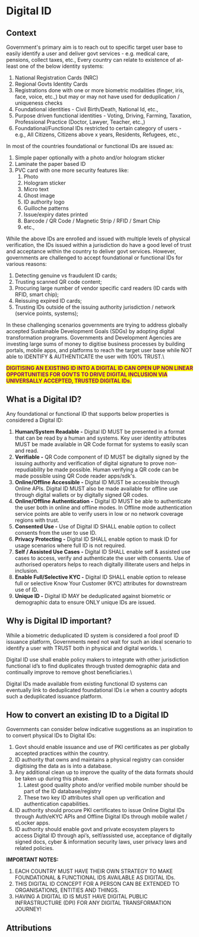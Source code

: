 # Digital ID

## Context

Government's primary aim is to reach out to specific target user base to easily identify a user and deliver govt services - e.g. medical care, pensions, collect taxes, etc., Every country can relate to existence of at-least one of the below identity systems:

1. National Registration Cards (NRC)
2. Regional Govts Identity Cards
3. Registrations done with one or more biometric modalities (finger, iris, face, voice, etc.,) but may or may not have used for deduplication / uniqueness checks
4. Foundational identities - Civil Birth/Death, National Id, etc.,
5. Purpose driven functional identities - Voting, Driving, Farming, Taxation, Professional Practice (Doctor, Lawyer, Teacher, etc.,)
6. Foundational/Functional IDs restricted to certain category of users - e.g., All Citizens, Citizens above x years, Residents, Refugees, etc.,

In most of the countries foundational or functional IDs are issued as:

1. Simple paper optionally with a photo and/or hologram sticker&#x20;
2. Laminate the paper based ID
3. PVC card with one more security features like:
   1. Photo
   2. Hologram sticker
   3. Micro text
   4. Ghost image
   5. ID authority logo
   6. Guilloche patterns
   7. Issue/expiry dates printed
   8. Barcode / QR Code / Magnetic Strip / RFID / Smart Chip
   9. etc.,

While the above IDs are enrolled and issued with multiple levels of physical verification, the IDs issued within a jurisdiction do have a good level of trust and acceptance within the country to deliver govt services. However, governments are challenged to accept foundational or functional IDs for various reasons:

1. Detecting genuine vs fraudulent ID cards;
2. Trusting scanned QR code content;
3. Procuring large number of  vendor specific card readers (ID cards with RFID, smart chip);
4. Reissuing expired ID cards;
5. Trusting IDs outside of the issuing authority jurisdiction / network (service points, systems);

In these challenging scenarios governments are trying to address globally accepted Sustainable Development Goals (SDGs) by adopting digital transformation programs. Governments and Development Agencies are investing large sums of money to digitise business processes by building portals, mobile apps, and platforms to reach the target user base while NOT able to IDENTIFY & AUTHENTICATE the user with 100% TRUST.\


<mark style="color:purple;">**DIGITISING AN EXISTING ID INTO A DIGITAL ID CAN OPEN UP NON LINEAR OPPORTUNITIES FOR GOVTS TO DRIVE DIGITAL INCLUSION VIA UNIVERSALLY ACCEPTED, TRUSTED DIGITAL IDs.**</mark>

## What is a Digital ID?

Any foundational or functional ID that supports below properties is considered a Digital ID:

1. **Human/System Readable -** Digital ID MUST be presented in a format that can be read by a human and systems. Key user identity attributes MUST be made available in QR Code format for systems to easily scan and read.
2. **Verifiable -** QR Code component of ID MUST be digitally signed by the issuing authority and verification of digital signature to prove non-repudiability be made possible. Human verifying a QR code can be made possible using QR Code reader apps/sdk's.
3. **Online/Offline Accessible -** Digital ID MUST be accessible through Online APIs. Digital ID MUST also be made available for offline use through digital wallets or by digitally signed QR codes.
4. **Online/Offline Authentication -** Digital ID MUST be able to authenticate the user both in online and offline modes. In Offline mode authentication service points are able to verify users in low or no network coverage regions with trust.
5. **Consented Use -** Use of Digital ID SHALL enable option to collect consents from the user to use ID.
6. **Privacy Protecting -** Digital ID SHALL enable option to mask ID for usage scenarios where full ID is not required.
7. **Self / Assisted Use Cases -** Digital ID SHALL enable self & assisted use cases to access, verify and authenticate the user with consents. Use of authorised operators helps to reach digitally illiterate users and helps in inclusion.&#x20;
8. **Enable Full/Selective KYC -** Digital ID SHALL enable option to release full or selective Know Your Customer (KYC) attributes for downstream use of ID.
9. **Unique ID -** Digital ID MAY be deduplicated against biometric or demographic data to ensure ONLY unique IDs are issued.&#x20;

## Why is Digital ID important?

While a biometric deduplicated ID system is considered a fool proof ID issuance platform, Governments need not wait for such an ideal scenario to identify a user with TRUST both in physical and digital worlds. \


Digital ID use shall enable policy makers to integrate with other jurisdiction functional id’s to find duplicates through trusted demographic data and continually improve to remove ghost beneficiaries.\


Digital IDs made available from existing functional ID systems can eventually link to deduplicated foundational IDs i.e when a country adopts such a deduplicated issuance platform.

## How to convert an existing ID to a Digital ID

Governments can consider below indicative suggestions as an inspiration to to convert physical IDs to Digital IDs:

1. Govt should enable issuance and use of PKI certificates as per globally accepted practices within the country.
2. ID authority that owns and maintains a physical registry can consider digitising the data as is into a database.
3. Any additional clean up to improve the quality of the data formats should be taken up during this phase.
   1. Latest good quality photo and/or verified mobile number should be part of the ID database/registry
   2. These two key ID attributes shall open up verification and authentication capabilities.
4. ID authority should procure PKI certificates to issue Online Digital IDs through Auth/eKYC APIs and Offline Digital IDs through mobile wallet / eLocker apps.
5. ID authority should enable govt and private ecosystem players to access Digital ID through api’s, self/assisted use, acceptance of digitally signed docs, cyber & information security laws, user privacy laws and related policies.

**IMPORTANT NOTES:**&#x20;

1. EACH COUNTRY MUST HAVE THEIR OWN STRATEGY TO MAKE FOUNDATIONAL & FUNCTIONAL IDS AVAILABLE AS DIGITAL IDs.&#x20;
2. THIS DIGITAL ID CONCEPT FOR A PERSON CAN BE EXTENDED TO ORGANISATIONS, ENTITIES AND THINGS.
3. HAVING A DIGITAL ID IS MUST HAVE DIGITAL PUBLIC INFRASTRUCTURE (DPI) FOR ANY DIGITAL TRANSFORMATION JOURNEY!

## Attributions
